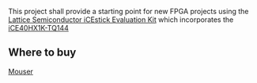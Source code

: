 This project shall provide a starting point for new FPGA projects using the [Lattice Semiconductor iCEstick Evaluation Kit](http://www.latticesemi.com/icestick) which incorporates the [iCE40HX1K-TQ144](http://www.mouser.com/ds/2/225/iCE40FamilyHandbook-311139.pdf)

## Where to buy
[Mouser](https://eu.mouser.com/ProductDetail/?qs=hJ2CX3hEdVEyBLaHAEXelA%3d%3d)

